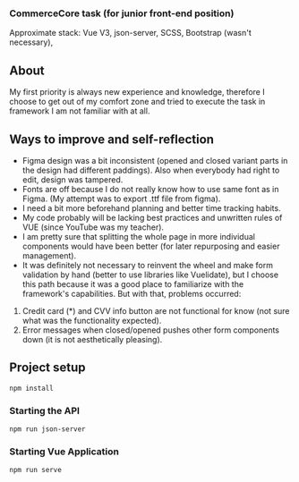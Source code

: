 ### CommerceCore task (for junior front-end position)
 Approximate stack: Vue V3, json-server, SCSS, Bootstrap (wasn't necessary),
 
## About
My first priority is always new experience and knowledge, therefore I choose to get out of my comfort zone and tried to execute the task in framework I am not familiar with at all.

## Ways to improve and self-reflection
 * Figma design was a bit inconsistent (opened and closed variant parts in the design had different paddings). Also when everybody had right to edit, design was tampered.
 * Fonts are off because I do not really know how to use same font as in Figma. (My attempt was to export .ttf file from figma).
 * I need a bit more beforehand planning and better time tracking habits.
 * My code probably will be lacking best practices and unwritten rules of VUE (since YouTube was my teacher). 
 * I am pretty sure that splitting the whole page in more individual components would have been better (for later repurposing and easier management).
 * It was definitely not necessary to reinvent the wheel and make form validation by hand (better to use libraries like Vuelidate), but I choose this path because it was a good place to familiarize with the framework's capabilities. But with that, problems occurred: 
1. Credit card (*) and CVV info button are not functional for know (not sure what was the functionality expected). 
2. Error messages when closed/opened pushes other form components down (it is not aesthetically pleasing).

  

## Project setup
```
npm install
```

### Starting the API
```
npm run json-server
```

### Starting Vue Application
```
npm run serve
```

